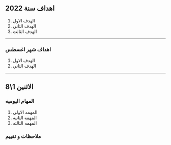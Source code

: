 ## اهداف سنة 2022 

1. الهدف الاول 
2. الهدف الثاني 
3. الهدف الثالث 

------------

### اهداف شهر اغسطس 

1. الهدف الاول 
2. الهدف الثاني 

---------

## الاثنين 1\8 

### المهام اليوميه 

1. المهمه الاولي 
2. المهمه الثانيه 
3. المهمه الثالثه 

### ملاحظات و تقييم 


